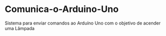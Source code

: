 # Comunica-o-Arduino-Uno
Sistema para enviar comandos ao Arduíno Uno com o objetivo de acender uma Lâmpada
